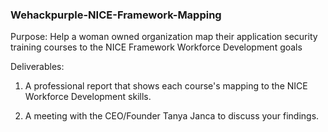 ### Wehackpurple-NICE-Framework-Mapping

Purpose: Help a woman owned organization map their application security training courses to the NICE Framework Workforce Development goals

Deliverables: 
1. A professional report that shows each course's mapping to the NICE Workforce Development skills. 

2. A meeting with the CEO/Founder Tanya Janca to discuss your findings.
